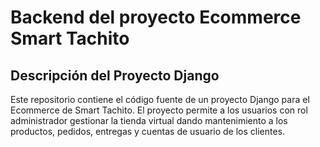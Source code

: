 # Backend del proyecto Ecommerce Smart Tachito

## Descripción del Proyecto Django

Este repositorio contiene el código fuente de un proyecto Django para el Ecommerce de Smart Tachito. El proyecto permite a los usuarios con rol administrador gestionar la tienda virtual dando mantenimiento a los productos, pedidos, entregas y cuentas de usuario de los clientes.

